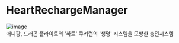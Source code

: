 # HeartRechargeManager
![image](https://user-images.githubusercontent.com/1351568/106141579-a7f7b080-61b3-11eb-92fe-c27089a5add7.png)  
애니팡, 드래곤 플라이트의 '하트'
쿠키런의 '생명' 시스템을 모방한 충전시스템
